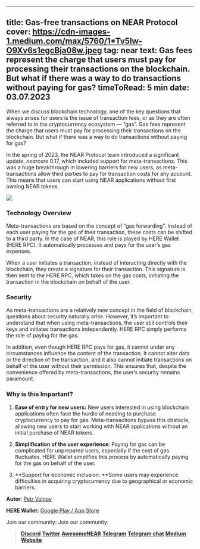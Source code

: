 -----
title: Gas-free transactions on NEAR Protocol
cover: https://cdn-images-1.medium.com/max/5760/1*Tv5Iw-O9Xv6s1egcBja08w.jpeg
tag: near
text: Gas fees represent the charge that users must pay for processing their transactions on the blockchain. But what if there was a way to do transactions without paying for gas?
timeToRead: 5 min
date: 03.07.2023
-----


When we discuss blockchain technology, one of the key questions that always arises for users is the issue of transaction fees, or as they are often referred to in the cryptocurrency ecosystem — “gas”. Gas fees represent the charge that users must pay for processing their transactions on the blockchain. But what if there was a way to do transactions without paying for gas?

In the spring of 2023, the NEAR Protocol team introduced a significant update, *nearcore* 0.17, which included support for meta-transactions. This was a huge breakthrough in lowering barriers for new users, as meta-transactions allow third parties to pay for transaction costs for any account. This means that users can start using NEAR applications without first owning NEAR tokens.

![](https://cdn-images-1.medium.com/max/5760/1*Tv5Iw-O9Xv6s1egcBja08w.jpeg)

### Technology Overview

Meta-transactions are based on the concept of “gas forwarding”. Instead of each user paying for the gas of their transaction, these costs can be shifted to a third party. In the case of NEAR, this role is played by HERE Wallet (HERE RPC). It automatically processes and pays for the user’s gas expenses.

When a user initiates a transaction, instead of interacting directly with the blockchain, they create a signature for their transaction. This signature is then sent to the HERE RPC, which takes on the gas costs, initiating the transaction in the blockchain on behalf of the user.

### Security

As meta-transactions are a relatively new concept in the field of blockchain, questions about security naturally arise. However, it’s important to understand that when using meta-transactions, the user still controls their keys and initiates transactions independently. HERE RPC simply performs the role of paying for the gas.

In addition, even though HERE RPC pays for gas, it cannot under any circumstances influence the content of the transaction. It cannot alter data or the direction of the transaction, and it also cannot initiate transactions on behalf of the user without their permission. This ensures that, despite the convenience offered by meta-transactions, the user’s security remains paramount.

### Why is this Important?

1. **Ease of entry for new users:** New users interested in using blockchain applications often face the hurdle of needing to purchase cryptocurrency to pay for gas. Meta-transactions bypass this obstacle, allowing new users to start working with NEAR applications without an initial purchase of NEAR tokens.

1. **Simplification of the user experience**: Paying for gas can be complicated for unprepared users, especially if the cost of gas fluctuates. HERE Wallet simplifies this process by automatically paying for the gas on behalf of the user.

1. **Support for economic inclusion: **Some users may experience difficulties in acquiring cryptocurrency due to geographical or economic barriers.

**Autor**: [Petr Volnov](https://twitter.com/p_volnov)

**HERE Wallet:** [Google Play / App Store](http://download.herewallet.app/medium)

Join our community:
Join our community:
> [**Discord**](https://discord.gg/AfB5cvtFXH)
> [**Twitter**](https://twitter.com/here_wallet)
> [**AwesomeNEAR**](https://awesomenear.com/here-wallet)
> [**Telegram**](https://t.me/herewallet)
> [**Telegram chat**](https://t.me/herewalletchat)
> [**Medium**](https://medium.com/@nearhere)
> [**Website**](https://herewallet.app/)